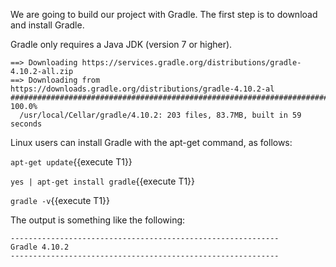We are going to build our project with Gradle. The first step is to download and install Gradle.

Gradle only requires a Java JDK (version 7 or higher).

```
==> Downloading https://services.gradle.org/distributions/gradle-4.10.2-all.zip
==> Downloading from https://downloads.gradle.org/distributions/gradle-4.10.2-al
######################################################################## 100.0%
  /usr/local/Cellar/gradle/4.10.2: 203 files, 83.7MB, built in 59 seconds
```

Linux users can install Gradle with the apt-get command, as follows:

`apt-get update`{{execute T1}} 
 
`yes | apt-get install gradle`{{execute T1}} 

`gradle -v`{{execute T1}} 

The output is something like the following:

```
------------------------------------------------------------
Gradle 4.10.2
------------------------------------------------------------
```
